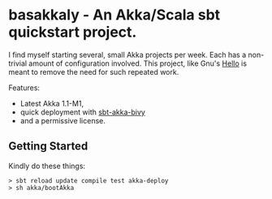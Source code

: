 basakkaly - An Akka/Scala sbt quickstart project.
===============

I find myself starting several, small Akka projects per week. Each has a
non-trivial amount of configuration involved. This project, like Gnu's
[Hello](http://www.gnu.org/software/hello/) is meant to remove the need for
such repeated work.

Features:

  * Latest Akka 1.1-M1,
  * quick deployment with [sbt-akka-bivy](https://github.com/bwmcadams/sbt-akka-bivy)
  * and a permissive license.

Getting Started
---------------

Kindly do these things:

```
> sbt reload update compile test akka-deploy
> sh akka/bootAkka
```